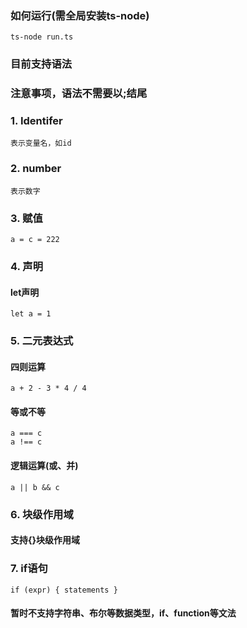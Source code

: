 ### 如何运行(需全局安装ts-node)
`ts-node run.ts`

### 目前支持语法

### 注意事项，语法不需要以;结尾

### 1. Identifer
```
表示变量名，如id
```

### 2. number
```
表示数字
```

### 3. 赋值
```
a = c = 222
```

### 4. 声明

#### let声明
```
let a = 1
```

### 5. 二元表达式

#### 四则运算
```
a + 2 - 3 * 4 / 4
```

#### 等或不等
```
a === c
a !== c
```

#### 逻辑运算(或、并)
```
a || b && c
```

### 6. 块级作用域

#### 支持{}块级作用域

### 7. if语句
```
if (expr) { statements }
```


#### 暂时不支持字符串、布尔等数据类型，if、function等文法

